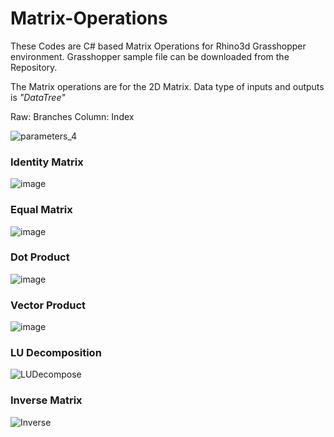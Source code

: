 # Matrix-Operations
These Codes are C# based Matrix Operations for Rhino3d Grasshopper environment.
Grasshopper sample file can be downloaded from the Repository.

The Matrix operations are for the 2D Matrix.
Data type of inputs and outputs is *"DataTree<double>"*

Raw: Branches
Column: Index

![parameters_4](https://user-images.githubusercontent.com/93954052/140975378-c2331fdf-1c31-4fb0-bcf1-fed155f7af91.png)

### Identity Matrix
![image](https://user-images.githubusercontent.com/93954052/140837948-ecae524d-c41a-43bf-b339-f6214b7d25df.png)

### Equal Matrix
![image](https://user-images.githubusercontent.com/93954052/140838546-2b977974-9786-4bf2-a7f3-bcae62dbfd56.png)

### Dot Product
![image](https://user-images.githubusercontent.com/93954052/140839269-dca24a9c-e736-406e-93a8-1100809cce72.png)

### Vector Product
![image](https://user-images.githubusercontent.com/93954052/140839876-201e0717-2f2e-4cec-b9a6-8eb257ee37a9.png)

### LU Decomposition
![LUDecompose](https://user-images.githubusercontent.com/93954052/140932674-27559ac2-2478-43ea-8018-8277d0ec103c.png)

### Inverse Matrix
![Inverse](https://user-images.githubusercontent.com/93954052/140942536-41883292-e756-40e1-9951-9e4285633f0a.png)
